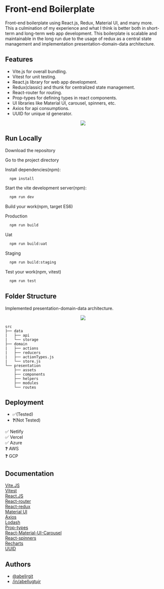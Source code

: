 # Front-end Boilerplate

Front-end boilerplate using React.js, Redux, Material UI, and many more. This a culmination of my experience and what I think is better both in short-term and long-term web app development. This boilerplate is scalable and maintainable in the long run due to the usage of redux as a central state management and implementation presentation-domain-data architecture.

## Features

- Vite.js for overall bundling.
- Vitest for unit testing.
- React.js library for web app development.
- Redux(classic) and thunk for centralized state management.
- React-router for routing.
- Prop-types for defining types in react components.
- UI libraries like Material UI, carousel, spinners, etc.
- Axios for api consumptions.
- UUID for unique id generator.

<p align="center">
  <img src="https://abeljrgit.github.io/assets/React-and-Redux.drawio.png">
</p>

## Run Locally

Download the repository

Go to the project directory

Install dependencies(npm):

```bash
  npm install
```

Start the vite development server(npm):

```bash
  npm run dev
```

Build your work(npm, target ES6)

Production

```bash
  npm run build
```

Uat

```bash
  npm run build:uat
```

Staging

```bash
  npm run build:staging
```

Test your work(npm, vitest)

```bash
  npm run test
```

## Folder Structure

Implemented presentation-domain-data architecture.

<p align="center">
  <img src="https://abeljrgit.github.io/assets/Presentation-Domain-Data.drawio.png">
</p>

    src
    ├── data
    |   ├── api
    |   └── storage
    ├── domain
    |   ├── actions
    |   ├── reducers
    |   ├── actionTypes.js
    |   └── store.js
    └── presentation
        ├── assets
        ├── components
        ├── helpers
        ├── modules
        └── routes

## Deployment

- ✅(Tested)
- ❓(Not Tested)

✅ Netlify  
✅ Vercel  
✅ Azure  
❓ AWS  
❓ GCP

## Documentation

[Vite.JS](https://vitejs.dev/guide/)  
[Vitest](https://vitest.dev/guide/)  
[React.JS](https://react.dev/)  
[React-router](https://reactrouter.com/en/main)  
[React-redux](https://react-redux.js.org/introduction/getting-started)  
[Material UI](https://mui.com/material-ui/getting-started/overview/)  
[Axios](https://axios-http.com/docs/intro)  
[Lodash](https://lodash.com/docs/4.17.15)  
[Prop-types](https://github.com/facebook/prop-types)  
[React-Material-UI-Carousel](https://learus.github.io/react-material-ui-carousel/)  
[React-spinners](https://www.davidhu.io/react-spinners/)  
[Recharts](https://recharts.org/)  
[UUID](https://github.com/uuidjs/uuid#readme)

## Authors

- [@abeljrgit](https://github.com/abeljrgit)
- [/in/abellugtujr](https://www.linkedin.com/in/abellugtujr/)
